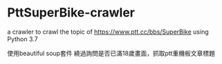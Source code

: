 # PttSuperBike-crawler
a crawler to crawl the topic of https://www.ptt.cc/bbs/SuperBike using Python 3.7

使用beautiful soup套件
繞過詢問是否已滿18歲畫面，抓取ptt重機板文章標題
